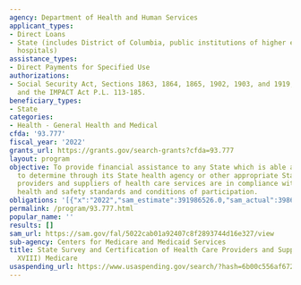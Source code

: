 ```yaml
---
agency: Department of Health and Human Services
applicant_types:
- Direct Loans
- State (includes District of Columbia, public institutions of higher education and
  hospitals)
assistance_types:
- Direct Payments for Specified Use
authorizations:
- Social Security Act, Sections 1863, 1864, 1865, 1902, 1903, and 1919, Title XVIII,
  and the IMPACT Act P.L. 113-185.
beneficiary_types:
- State
categories:
- Health - General Health and Medical
cfda: '93.777'
fiscal_year: '2022'
grants_url: https://grants.gov/search-grants?cfda=93.777
layout: program
objective: To provide financial assistance to any State which is able and willing
  to determine through its State health agency or other appropriate State agency that
  providers and suppliers of health care services are in compliance with Federal regulatory
  health and safety standards and conditions of participation.
obligations: '[{"x":"2022","sam_estimate":391986526.0,"sam_actual":398690415.0,"usa_spending_actual":360109899.56},{"x":"2023","sam_estimate":397414096.0,"sam_actual":0.0,"usa_spending_actual":376213042.84},{"x":"2024","sam_estimate":373521000.0,"sam_actual":0.0,"usa_spending_actual":392412005.65000004}]'
permalink: /program/93.777.html
popular_name: ''
results: []
sam_url: https://sam.gov/fal/5022cab01a92407c8f2893744d16e327/view
sub-agency: Centers for Medicare and Medicaid Services
title: State Survey and Certification of Health Care Providers and Suppliers (Title
  XVIII) Medicare
usaspending_url: https://www.usaspending.gov/search/?hash=6b00c556af67294d3018c4d738fadb33
---
```

